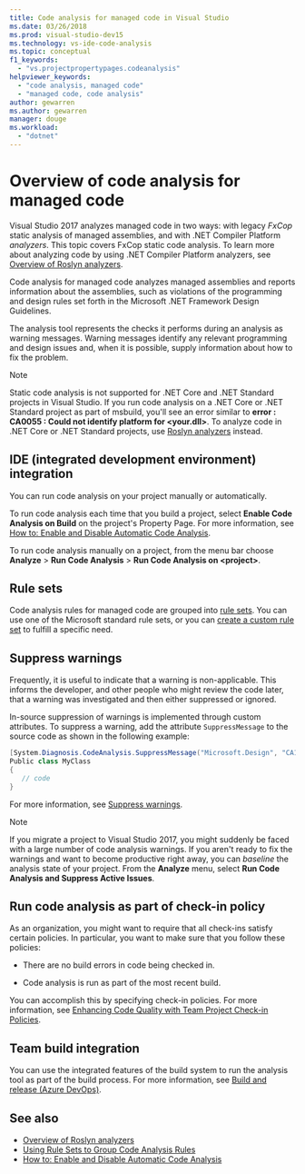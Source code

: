 ```yaml
---
title: Code analysis for managed code in Visual Studio
ms.date: 03/26/2018
ms.prod: visual-studio-dev15
ms.technology: vs-ide-code-analysis
ms.topic: conceptual
f1_keywords:
  - "vs.projectpropertypages.codeanalysis"
helpviewer_keywords:
  - "code analysis, managed code"
  - "managed code, code analysis"
author: gewarren
ms.author: gewarren
manager: douge
ms.workload:
  - "dotnet"
---
```

# Overview of code analysis for managed code

Visual Studio 2017 analyzes managed code in two ways: with legacy *FxCop* static analysis of managed assemblies, and with .NET Compiler Platform *analyzers*. This topic covers FxCop static code analysis. To learn more about analyzing code by using .NET Compiler Platform analyzers, see [Overview of Roslyn analyzers](../code-quality/roslyn-analyzers-overview.md).

Code analysis for managed code analyzes managed assemblies and reports information about the assemblies, such as violations of the programming and design rules set forth in the Microsoft .NET Framework Design Guidelines.

The analysis tool represents the checks it performs during an analysis as warning messages. Warning messages identify any relevant programming and design issues and, when it is possible, supply information about how to fix the problem.

> [!NOTE]
> Static code analysis is not supported for .NET Core and .NET Standard projects in Visual Studio. If you run code analysis on a .NET Core or .NET Standard project as part of msbuild, you'll see an error similar to **error : CA0055 : Could not identify platform for \<your.dll>**. To analyze code in .NET Core or .NET Standard projects, use [Roslyn analyzers](../code-quality/roslyn-analyzers-overview.md) instead.

## IDE (integrated development environment) integration

You can run code analysis on your project manually or automatically.

To run code analysis each time that you build a project, select **Enable Code Analysis on Build** on the project's Property Page. For more information, see [How to: Enable and Disable Automatic Code Analysis](../code-quality/how-to-enable-and-disable-automatic-code-analysis-for-managed-code.md).

To run code analysis manually on a project, from the menu bar choose **Analyze** > **Run Code Analysis** > **Run Code Analysis on \<project>**.

## Rule sets

Code analysis rules for managed code are grouped into [rule sets](../code-quality/using-rule-sets-to-group-code-analysis-rules.md). You can use one of the Microsoft standard rule sets, or you can [create a custom rule set](../code-quality/how-to-create-a-custom-rule-set.md) to fulfill a specific need.

## Suppress warnings

Frequently, it is useful to indicate that a warning is non-applicable. This informs the developer, and other people who might review the code later, that a warning was investigated and then either suppressed or ignored.

In-source suppression of warnings is implemented through custom attributes. To suppress a warning, add the attribute `SuppressMessage` to the source code as shown in the following example:

```csharp
[System.Diagnosis.CodeAnalysis.SuppressMessage("Microsoft.Design", "CA1039:ListsAreStrongTyped")]
Public class MyClass
{
   // code
}
```

For more information, see [Suppress warnings](../code-quality/in-source-suppression-overview.md).

> [!NOTE]
> If you migrate a project to Visual Studio 2017, you might suddenly be faced with a large number of code analysis warnings. If you aren't ready to fix the warnings and want to become productive right away, you can *baseline* the analysis state of your project. From the **Analyze** menu, select **Run Code Analysis and Suppress Active Issues**.

## Run code analysis as part of check-in policy

As an organization, you might want to require that all check-ins satisfy certain policies. In particular, you want to make sure that you follow these policies:

- There are no build errors in code being checked in.

- Code analysis is run as part of the most recent build.

You can accomplish this by specifying check-in policies. For more information, see [Enhancing Code Quality with Team Project Check-in Policies](../code-quality/enhancing-code-quality-with-team-project-check-in-policies.md).

## Team build integration

You can use the integrated features of the build system to run the analysis tool as part of the build process. For more information, see [Build and release (Azure DevOps)](/azure/devops/build-release/index).

## See also

- [Overview of Roslyn analyzers](../code-quality/roslyn-analyzers-overview.md)
- [Using Rule Sets to Group Code Analysis Rules](../code-quality/using-rule-sets-to-group-code-analysis-rules.md)
- [How to: Enable and Disable Automatic Code Analysis](../code-quality/how-to-enable-and-disable-automatic-code-analysis-for-managed-code.md)
